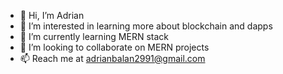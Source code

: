 - 👋 Hi, I’m Adrian
- 👀 I’m interested in learning more about blockchain and dapps
- 🌱 I’m currently learning MERN stack
- 💞️ I’m looking to collaborate on MERN projects
- 📫 Reach me at adrianbalan2991@gmail.com

<!---
quatre29/quatre29 is a ✨ special ✨ repository because its `README.md` (this file) appears on your GitHub profile.
You can click the Preview link to take a look at your changes.
--->
